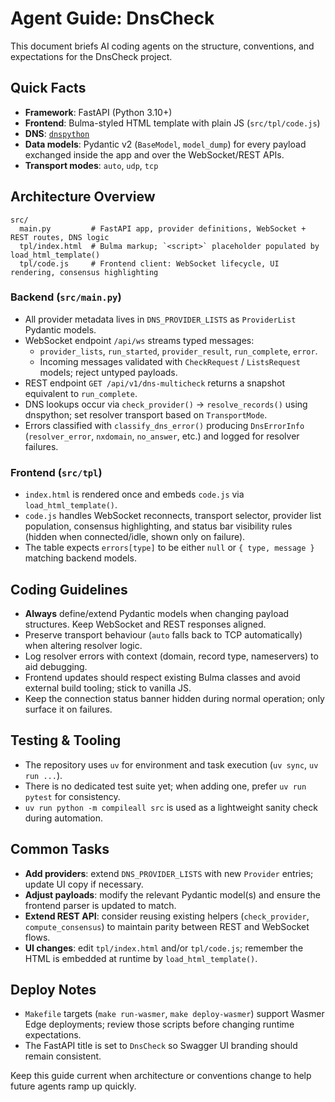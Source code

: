 # Agent Guide: DnsCheck

This document briefs AI coding agents on the structure, conventions, and expectations for the DnsCheck project.

## Quick Facts

- **Framework**: FastAPI (Python 3.10+)
- **Frontend**: Bulma-styled HTML template with plain JS (`src/tpl/code.js`)
- **DNS**: [`dnspython`](https://github.com/rthalley/dnspython)
- **Data models**: Pydantic v2 (`BaseModel`, `model_dump`) for every payload exchanged inside the app and over the WebSocket/REST APIs.
- **Transport modes**: `auto`, `udp`, `tcp`

## Architecture Overview

```
src/
  main.py         # FastAPI app, provider definitions, WebSocket + REST routes, DNS logic
  tpl/index.html  # Bulma markup; `<script>` placeholder populated by load_html_template()
  tpl/code.js     # Frontend client: WebSocket lifecycle, UI rendering, consensus highlighting
```

### Backend (`src/main.py`)

- All provider metadata lives in `DNS_PROVIDER_LISTS` as `ProviderList` Pydantic models.
- WebSocket endpoint `/api/ws` streams typed messages:
  - `provider_lists`, `run_started`, `provider_result`, `run_complete`, `error`.
  - Incoming messages validated with `CheckRequest` / `ListsRequest` models; reject untyped payloads.
- REST endpoint `GET /api/v1/dns-multicheck` returns a snapshot equivalent to `run_complete`.
- DNS lookups occur via `check_provider()` → `resolve_records()` using dnspython; set resolver transport based on `TransportMode`.
- Errors classified with `classify_dns_error()` producing `DnsErrorInfo` (`resolver_error`, `nxdomain`, `no_answer`, etc.) and logged for resolver failures.

### Frontend (`src/tpl`)

- `index.html` is rendered once and embeds `code.js` via `load_html_template()`.
- `code.js` handles WebSocket reconnects, transport selector, provider list population, consensus highlighting, and status bar visibility rules (hidden when connected/idle, shown only on failure).
- The table expects `errors[type]` to be either `null` or `{ type, message }` matching backend models.

## Coding Guidelines

- **Always** define/extend Pydantic models when changing payload structures. Keep WebSocket and REST responses aligned.
- Preserve transport behaviour (`auto` falls back to TCP automatically) when altering resolver logic.
- Log resolver errors with context (domain, record type, nameservers) to aid debugging.
- Frontend updates should respect existing Bulma classes and avoid external build tooling; stick to vanilla JS.
- Keep the connection status banner hidden during normal operation; only surface it on failures.

## Testing & Tooling

- The repository uses `uv` for environment and task execution (`uv sync`, `uv run ...`).
- There is no dedicated test suite yet; when adding one, prefer `uv run pytest` for consistency.
- `uv run python -m compileall src` is used as a lightweight sanity check during automation.

## Common Tasks

- **Add providers**: extend `DNS_PROVIDER_LISTS` with new `Provider` entries; update UI copy if necessary.
- **Adjust payloads**: modify the relevant Pydantic model(s) and ensure the frontend parser is updated to match.
- **Extend REST API**: consider reusing existing helpers (`check_provider`, `compute_consensus`) to maintain parity between REST and WebSocket flows.
- **UI changes**: edit `tpl/index.html` and/or `tpl/code.js`; remember the HTML is embedded at runtime by `load_html_template()`.

## Deploy Notes

- `Makefile` targets (`make run-wasmer`, `make deploy-wasmer`) support Wasmer Edge deployments; review those scripts before changing runtime expectations.
- The FastAPI title is set to `DnsCheck` so Swagger UI branding should remain consistent.

Keep this guide current when architecture or conventions change to help future agents ramp up quickly.

